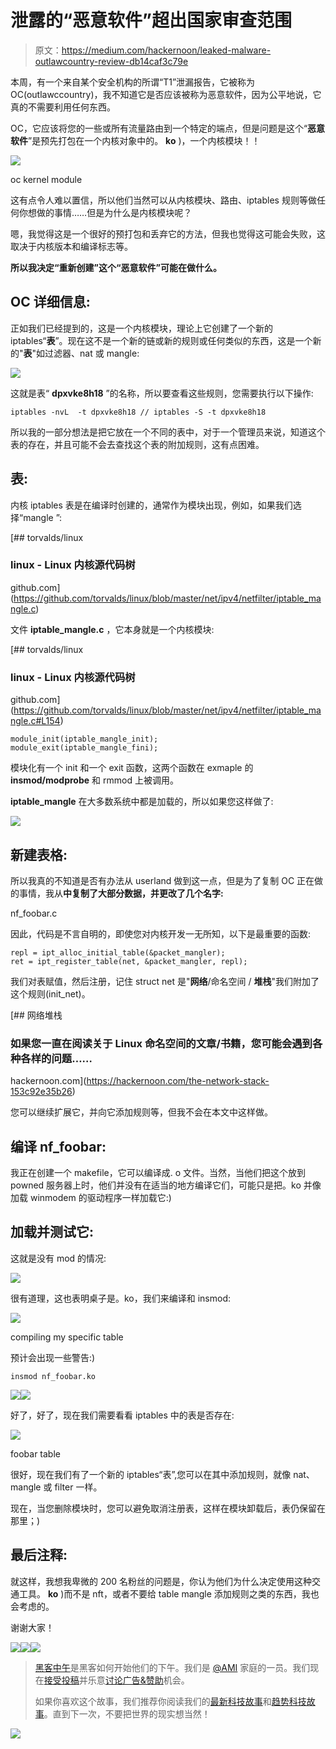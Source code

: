 # 泄露的“恶意软件”超出国家审查范围

> 原文：<https://medium.com/hackernoon/leaked-malware-outlawcountry-review-db14caf3c79e>

本周，有一个来自某个安全机构的所谓“T1”泄漏报告，它被称为 OC(outlawccountry)，我不知道它是否应该被称为恶意软件，因为公平地说，它真的不需要利用任何东西。

OC，它应该将您的一些或所有流量路由到一个特定的端点，但是问题是这个“**恶意软件**”是预先打包在一个内核对象中的。 **ko** )，一个内核模块！！

![](img/605c8b8ff48f1babc1efa8b5b4d20913.png)

oc kernel module

这有点令人难以置信，所以他们当然可以从内核模块、路由、iptables 规则等做任何你想做的事情……但是为什么是内核模块呢？

嗯，我觉得这是一个很好的预打包和丢弃它的方法，但我也觉得这可能会失败，这取决于内核版本和编译标志等。

**所以我决定“重新创建”这个“恶意软件”可能在做什么。**

## OC 详细信息:

正如我们已经提到的，这是一个内核模块，理论上它创建了一个新的 iptables“**表**”。现在这不是一个新的链或新的规则或任何类似的东西，这是一个新的"**表**"如过滤器、nat 或 mangle:

![](img/c98567bda1501785d4275419c634978c.png)

这就是表“ **dpxvke8h18** ”的名称，所以要查看这些规则，您需要执行以下操作:

```
iptables -nvL  -t dpxvke8h18 // iptables -S -t dpxvke8h18
```

所以我的一部分想法是把它放在一个不同的表中，对于一个管理员来说，知道这个表的存在，并且可能不会去查找这个表的附加规则，这有点困难。

## **表**:

内核 iptables 表是在编译时创建的，通常作为模块出现，例如，如果我们选择“mangle ”:

[](https://github.com/torvalds/linux/blob/master/net/ipv4/netfilter/iptable_mangle.c) [## torvalds/linux

### linux - Linux 内核源代码树

github.com](https://github.com/torvalds/linux/blob/master/net/ipv4/netfilter/iptable_mangle.c) 

文件 **iptable_mangle.c** ，它本身就是一个内核模块:

[](https://github.com/torvalds/linux/blob/master/net/ipv4/netfilter/iptable_mangle.c#L154) [## torvalds/linux

### linux - Linux 内核源代码树

github.com](https://github.com/torvalds/linux/blob/master/net/ipv4/netfilter/iptable_mangle.c#L154) 

```
module_init(iptable_mangle_init);
module_exit(iptable_mangle_fini);
```

模块化有一个 init 和一个 exit 函数，这两个函数在 exmaple 的 **insmod/modprobe** 和 rmmod 上被调用。

**iptable_mangle** 在大多数系统中都是加载的，所以如果您这样做了:

![](img/bc35ddf98f8b15dd71d14419ca05aae1.png)

## **新建表格:**

所以我真的不知道是否有办法从 userland 做到这一点，但是为了复制 OC 正在做的事情，我从**中复制了大部分数据，并更改了几个名字:**

nf_foobar.c

因此，代码是不言自明的，即使您对内核开发一无所知，以下是最重要的函数:

```
repl = ipt_alloc_initial_table(&packet_mangler);                               ret = ipt_register_table(net, &packet_mangler, repl);
```

我们对表赋值，然后注册，记住 struct net 是"**网络**/命名空间 / **堆栈**"我们附加了这个规则(init_net)。

[](https://hackernoon.com/the-network-stack-153c92e35b26) [## 网络堆栈

### 如果您一直在阅读关于 Linux 命名空间的文章/书籍，您可能会遇到各种各样的问题……

hackernoon.com](https://hackernoon.com/the-network-stack-153c92e35b26) 

您可以继续扩展它，并向它添加规则等，但我不会在本文中这样做。

## 编译 nf_foobar:

我正在创建一个 makefile，它可以编译成. o 文件。当然，当他们把这个放到 powned 服务器上时，他们并没有在适当的地方编译它们，可能只是把。ko 并像加载 winmodem 的驱动程序一样加载它:)

## 加载并测试它:

这就是没有 mod 的情况:

![](img/622636b13e47157fbfb31b94170e45b4.png)

很有道理，这也表明桌子是。ko，我们来编译和 insmod:

![](img/fce7f2e8200ba8cb3ff7fd43dae713b4.png)

compiling my specific table

预计会出现一些警告:)

```
insmod nf_foobar.ko
```

![](img/920fe4b90a9db9898654e8c34e06ee25.png)![](img/b21f37a34c914111b7401ba09641cfa0.png)

好了，好了，现在我们需要看看 iptables 中的表是否存在:

![](img/1317db4d29e24ec9ab9efce86fa7ba68.png)

foobar table

很好，现在我们有了一个新的 iptables“表”,您可以在其中添加规则，就像 nat、mangle 或 filter 一样。

现在，当您删除模块时，您可以避免取消注册表，这样在模块卸载后，表仍保留在那里；)

## 最后注释:

就这样，我想我卑微的 200 名粉丝的问题是，你认为他们为什么决定使用这种交通工具。 **ko** )而不是 nft，或者不要给 table mangle 添加规则之类的东西，我也会考虑的。

谢谢大家！

[![](img/50ef4044ecd4e250b5d50f368b775d38.png)](http://bit.ly/HackernoonFB)[![](img/979d9a46439d5aebbdcdca574e21dc81.png)](https://goo.gl/k7XYbx)[![](img/2930ba6bd2c12218fdbbf7e02c8746ff.png)](https://goo.gl/4ofytp)

> [黑客中午](http://bit.ly/Hackernoon)是黑客如何开始他们的下午。我们是 [@AMI](http://bit.ly/atAMIatAMI) 家庭的一员。我们现在[接受投稿](http://bit.ly/hackernoonsubmission)并乐意[讨论广告&赞助](mailto:partners@amipublications.com)机会。
> 
> 如果你喜欢这个故事，我们推荐你阅读我们的[最新科技故事](http://bit.ly/hackernoonlatestt)和[趋势科技故事](https://hackernoon.com/trending)。直到下一次，不要把世界的现实想当然！

![](img/be0ca55ba73a573dce11effb2ee80d56.png)